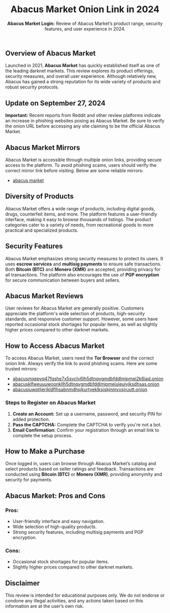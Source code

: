 <body>
    <header>
        <h1>Abacus Market Onion Link in 2024</h1>
        <p><strong>Abacus Market Login:</strong> Review of Abacus Market’s product range, security features, and user experience in 2024.</p>
    </header>
    <section>
        <h2>Overview of Abacus Market</h2>
        <p>Launched in 2021, <strong>Abacus Market</strong> has quickly established itself as one of the leading darknet markets. This review explores its product offerings, security measures, and overall user experience. Although relatively new, Abacus has gained a strong reputation for its wide variety of products and robust security protocols.</p>
    </section>
    <section>
        <h2>Update on September 27, 2024</h2>
        <p><strong>Important:</strong> Recent reports from Reddit and other review platforms indicate an increase in phishing websites posing as Abacus Market. Be sure to verify the onion URL before accessing any site claiming to be the official Abacus Market.</p>
    </section>
    <section>
        <h2>Abacus Market Mirrors</h2>
        <p>Abacus Market is accessible through multiple onion links, providing secure access to the platform. To avoid phishing scams, users should verify the correct mirror link before visiting. Below are some reliable mirrors:</p>
        <ul>
            <li><a href="https://globaldarknet.com/darknetmarkets/abacus.html" target="_blank">abacus market</a></li>
        </ul>
    </section>
    <section>
        <h2>Diversity of Products</h2>
        <p>Abacus Market offers a wide range of products, including digital goods, drugs, counterfeit items, and more. The platform features a user-friendly interface, making it easy to browse thousands of listings. The product categories cater to a variety of needs, from recreational goods to more practical and specialized products.</p>
    </section>
    <section>
        <h2>Security Features</h2>
        <p>Abacus Market emphasizes strong security measures to protect its users. It uses <strong>escrow services</strong> and <strong>multisig payments</strong> to ensure safe transactions. Both <strong>Bitcoin (BTC)</strong> and <strong>Monero (XMR)</strong> are accepted, providing privacy for all transactions. The platform also encourages the use of <strong>PGP encryption</strong> for secure communication between buyers and sellers.</p>
    </section>
    <section>
        <h2>Abacus Market Reviews</h2>
        <p>User reviews for Abacus Market are generally positive. Customers appreciate the platform's wide selection of products, high-security standards, and responsive customer support. However, some users have reported occasional stock shortages for popular items, as well as slightly higher prices compared to other darknet markets.</p>
    </section>
    <section>
        <h2>How to Access Abacus Market</h2>
        <p>To access Abacus Market, users need the <strong>Tor Browser</strong> and the correct onion link. Always verify the link to avoid phishing scams. Here are some trusted mirrors:</p>
        <ul>
            <li><a href="http://abacusmxepyq47fgshe7x5svclv6lh5dtnqvgmdbfddlmjpmei2k6iad.onion" target="_blank">abacusmxepyq47fgshe7x5svclv6lh5dtnqvgmdbfddlmjpmei2k6iad.onion</a></li>
            <li><a href="http://abacusklfweuuuwoonkllh5dtnqvgmdbfddlmjpmeiuieuiyjksdhsas.onion" target="_blank">abacusklfweuuuwoonkllh5dtnqvgmdbfddlmjpmeiuieuiyjksdhsas.onion</a></li>
            <li><a href="http://abacusiuwptljerikldflhsabnmdhsjkurtyeklksjskjnmvxsjruutt.onion" target="_blank">abacusiuwptljerikldflhsabnmdhsjkurtyeklksjskjnmvxsjruutt.onion</a></li>
        </ul>
        <h3>Steps to Register on Abacus Market</h3>
        <ol>
            <li><strong>Create an Account:</strong> Set up a username, password, and security PIN for added protection.</li>
            <li><strong>Pass the CAPTCHA:</strong> Complete the CAPTCHA to verify you're not a bot.</li>
            <li><strong>Email Confirmation:</strong> Confirm your registration through an email link to complete the setup process.</li>
        </ol>
    </section>
    <section>
        <h2>How to Make a Purchase</h2>
        <p>Once logged in, users can browse through Abacus Market’s catalog and select products based on seller ratings and feedback. Transactions are conducted using <strong>Bitcoin (BTC)</strong> or <strong>Monero (XMR)</strong>, providing anonymity and security for payments.</p>
    </section>
    <section>
        <h2>Abacus Market: Pros and Cons</h2>
        <h3>Pros:</h3>
        <ul>
            <li>User-friendly interface and easy navigation.</li>
            <li>Wide selection of high-quality products.</li>
            <li>Strong security features, including multisig payments and PGP encryption.</li>
        </ul>
        <h3>Cons:</h3>
        <ul>
            <li>Occasional stock shortages for popular items.</li>
            <li>Slightly higher prices compared to other darknet markets.</li>
        </ul>
    </section>
    <section>
        <h2>Disclaimer</h2>
        <p>This review is intended for educational purposes only. We do not endorse or condone any illegal activities, and any actions taken based on this information are at the user’s own risk.</p>
    </section>
</body>
